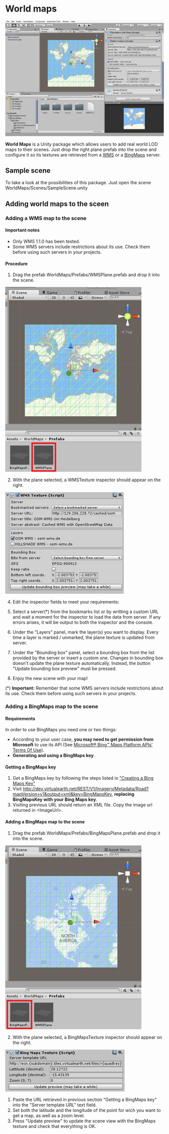 ﻿# World maps

![Screenshot of World Maps](Images/world_maps_screenshot.png)

**World Maps** is a Unity package which allows users to add real world LOD maps to their scenes. Just drop the right plane prefab into the scene and configure it so its textures are retrieved from a [WMS](https://en.wikipedia.org/wiki/Web_Map_Service) or a [BingMaps](https://en.wikipedia.org/wiki/Bing_Maps) server.

## Sample scene

To take a look at the possibilities of this package. Just open the scene WorldMaps/Scenes/SampleScene.unity

## Adding world maps to the sceen

### Adding a WMS map to the scene

#### Important notes

- Only WMS 1.1.0 has been tested.
- Some WMS servers include restrictions about its use. Check them before using such servers in your projects.

#### Procedure

1. Drag the prefab WorldMaps/Prefabs/WMSPlane.prefab and drop it into the scene.

  ![](Images/Tutorial/WMS/DroppingWMSPrefabIntoScene.png)

2. With the plane selected, a WMSTexture inspector should appear on the right. 

  ![](Images/Tutorial/WMS/WMSInspector.png)

4. Edit the inspector fields to meet your requirements:
  1. Select a server(\*) from the bookmarks list or by writting a custom URL and wait a moment for the inspector to load the data from server. If any errors arises, it will be output to both the inspector and the console.
  2. Under the "Layers" panel, mark the layer(s) you want to display. Every time a layer is marked / unmarked, the plane texture is updated from server.
  3. Under the "Bounding box" panel, select a bounding box from the list provided by the server or insert a custom one. Changes in bounding box doesn't update the plane texture automatically. Instead, the button "Update bounding box preview" must be pressed.

5. Enjoy the new scene with your map!

(\*) **Important:** Remember that some WMS servers include restrictions about its use. Check them before using such servers in your projects.

### Adding a BingMaps map to the scene

#### Requirements

In order to use BingMaps you need one or two things:

- According to your user case, **you may need to get permission from Microsoft** to use its API (See [Microsoft® Bing™ Maps Platform APIs’ Terms Of Use](https://www.microsoft.com/maps/product/terms.html)).
- **Generating and using a BingMaps key**.

#### Getting a BingMaps key

1. Get a BingMaps key by following the steps listed in ["Creating a Bing Maps Key"](https://msdn.microsoft.com/es-es/library/ff428642.aspx)
2. Visit <http://dev.virtualearth.net/REST/V1/Imagery/Metadata/Road?mapVersion=v1&output=xml&key=BingMapsKey>, **replacing BingMapsKey with your Bing Maps key**.
3. Visiting previous URL should return an XML file. Copy the image url returned in \<ImageUrl\>.

#### Adding a BingMaps map to the scene

1. Drag the prefab WorldMaps/Prefabs/BingMapsPlane.prefab and drop it into the scene.

  ![](Images/Tutorial/BingMaps/DroppingBingMapsPrefabIntoScene.png)
  
2. With the plane selected, a BingMapsTexture inspector should appear on the right. 

  ![](Images/Tutorial/BingMaps/BingMapsInspector.png)
  
  1. Paste the URL retrieved in previous section "Getting a BingMaps key" into the "Server template URL" text field.
  2. Set both the latitude and the longitude of the point for wich you want to get a map, as well as a zoom level.
  3. Press "Update preview" to update the scene view with the BingMaps texture and check that everything is OK.

